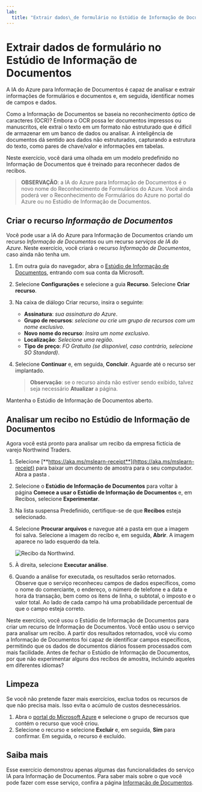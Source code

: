 ```yaml
---
lab:
  title: "Extrair dados\_de formulário no Estúdio de Informação de Documentos"
---
```


# Extrair dados de formulário no Estúdio de Informação de Documentos

A IA do Azure para Informação de Documentos é capaz de analisar e extrair informações de formulários e documentos e, em seguida, identificar nomes de campos e dados. 

Como a Informação de Documentos se baseia no reconhecimento óptico de caracteres (OCR)? Embora o OCR possa ler documentos impressos ou manuscritos, ele extrai o texto em um formato não estruturado que é difícil de armazenar em um banco de dados ou analisar. A inteligência de documentos dá sentido aos dados não estruturados, capturando a estrutura do texto, como pares de chave/valor e informações em tabelas. 

Neste exercício, você dará uma olhada em um modelo predefinido no Informação de Documentos que é treinado para reconhecer dados de recibos. 

> **OBSERVAÇÃO**: a IA do Azure para Informação de Documentos é o novo nome do Reconhecimento de Formulários do Azure. Você ainda poderá ver o Reconhecimento de Formulários do Azure no portal do Azure ou no Estúdio de Informação de Documentos.

## Criar o recurso *Informação de Documentos*

Você pode usar a IA do Azure para Informação de Documentos criando um recurso *Informação de Documentos* ou um recurso *serviços de IA do Azure*. Neste exercício, você criará o recurso *Informação de Documentos*, caso ainda não tenha um.

1. Em outra guia do navegador, abra o [Estúdio de Informação de Documentos](https://formrecognizer.appliedai.azure.com/studio), entrando com sua conta da Microsoft.
1. Selecione **Configurações** e selecione a guia **Recurso**. Selecione **Criar recurso**.
1. Na caixa de diálogo Criar recurso, insira o seguinte:
    - **Assinatura**: *sua assinatura do Azure*.
    - **Grupo de recursos**: *selecione ou crie um grupo de recursos com um nome exclusivo*.
    - **Novo nome do recurso**: *Insira um nome exclusivo*.
    - **Localização**: *Selecione uma região*.
    - **Tipo de preço**: *FO Gratuito (se disponível, caso contrário, selecione SO Standard)*.
1. Selecione **Continuar** e, em seguida, **Concluir**. Aguarde até o recurso ser implantado.

    >**Observação**: se o recurso ainda não estiver sendo exibido, talvez seja necessário **Atualizar** a página.

Mantenha o Estúdio de Informação de Documentos aberto.

## Analisar um recibo no Estúdio de Informação de Documentos

Agora você está pronto para analisar um recibo da empresa fictícia de varejo Northwind Traders.

1. Selecione [**https://aka.ms/mslearn-receipt**](https://aka.ms/mslearn-receipt) para baixar um documento de amostra para o seu computador. Abra a pasta . 
1. Selecione o **Estúdio de Informação de Documentos** para voltar à página **Comece a usar o Estúdio de Informação de Documentos** e, em Recibos, selecione **Experimentar**.
1. Na lista suspensa Predefinido, certifique-se de que **Recibos** esteja selecionado.
1. Selecione **Procurar arquivos** e navegue até a pasta em que a imagem foi salva. Selecione a imagem do recibo e, em seguida, **Abrir**. A imagem aparece no lado esquerdo da tela.

    ![Recibo da Northwind.](media/document-intelligence/northwind-receipt.jpg)

1. À direita, selecione **Executar análise**.
1. Quando a análise for executada, os resultados serão retornados. Observe que o serviço reconheceu campos de dados específicos, como o nome do comerciante, o endereço, o número de telefone e a data e hora da transação, bem como os itens de linha, o subtotal, o imposto e o valor total. Ao lado de cada campo há uma probabilidade percentual de que o campo esteja correto.

Neste exercício, você usou o Estúdio de Informação de Documentos para criar um recurso de Informação de Documentos. Você então usou o serviço para analisar um recibo. A partir dos resultados retornados, você viu como a Informação de Documentos foi capaz de identificar campos específicos, permitindo que os dados de documentos diários fossem processados com mais facilidade. Antes de fechar o Estúdio de Informação de Documentos, por que não experimentar alguns dos recibos de amostra, incluindo aqueles em diferentes idiomas?

## Limpeza

Se você não pretende fazer mais exercícios, exclua todos os recursos de que não precisa mais. Isso evita o acúmulo de custos desnecessários.

1. Abra o [portal do Microsoft Azure]( https://portal.azure.com) e selecione o grupo de recursos que contém o recurso que você criou.
1. Selecione o recurso e selecione **Excluir** e, em seguida, **Sim** para confirmar. Em seguida, o recurso é excluído.

## Saiba mais

Esse exercício demonstrou apenas algumas das funcionalidades do serviço IA para Informação de Documentos. Para saber mais sobre o que você pode fazer com esse serviço, confira a página [Informação de Documentos](https://learn.microsoft.com/azure/ai-services/document-intelligence/overview?view=doc-intel-3.1.0).
